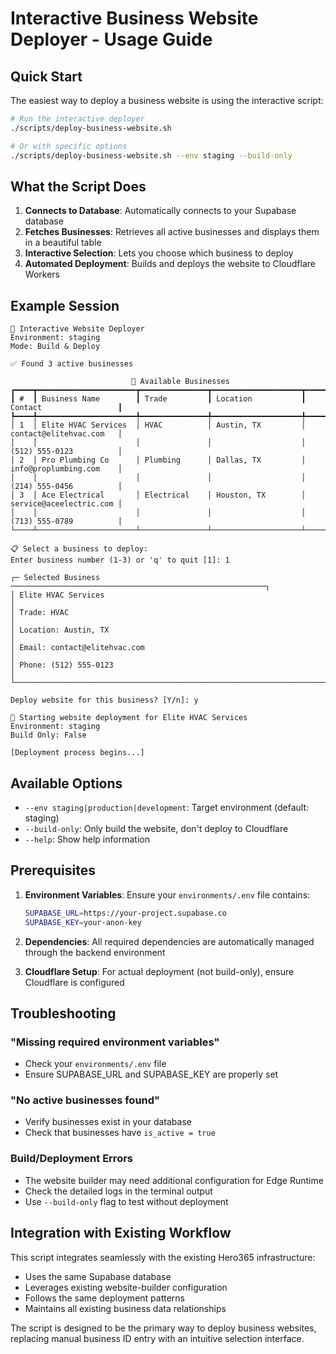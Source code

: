 # Interactive Business Website Deployer - Usage Guide

## Quick Start

The easiest way to deploy a business website is using the interactive script:

```bash
# Run the interactive deployer
./scripts/deploy-business-website.sh

# Or with specific options
./scripts/deploy-business-website.sh --env staging --build-only
```

## What the Script Does

1. **Connects to Database**: Automatically connects to your Supabase database
2. **Fetches Businesses**: Retrieves all active businesses and displays them in a beautiful table
3. **Interactive Selection**: Lets you choose which business to deploy
4. **Automated Deployment**: Builds and deploys the website to Cloudflare Workers

## Example Session

```
🚀 Interactive Website Deployer
Environment: staging
Mode: Build & Deploy

✅ Found 3 active businesses

                           🏢 Available Businesses                            
┏━━━━┳━━━━━━━━━━━━━━━━━━━━━━┳━━━━━━━━━━━━━━━┳━━━━━━━━━━━━━━━━━━━━┳━━━━━━━━━━━━━━━━━━━━━━━━━┓
┃ #  ┃ Business Name        ┃ Trade         ┃ Location           ┃ Contact                 ┃
┡━━━━╇━━━━━━━━━━━━━━━━━━━━━━╇━━━━━━━━━━━━━━━╇━━━━━━━━━━━━━━━━━━━━╇━━━━━━━━━━━━━━━━━━━━━━━━━┩
│ 1  │ Elite HVAC Services  │ HVAC          │ Austin, TX         │ contact@elitehvac.com   │
│    │                      │               │                    │ (512) 555-0123          │
│ 2  │ Pro Plumbing Co      │ Plumbing      │ Dallas, TX         │ info@proplumbing.com    │
│    │                      │               │                    │ (214) 555-0456          │
│ 3  │ Ace Electrical       │ Electrical    │ Houston, TX        │ service@aceelectric.com │
│    │                      │               │                    │ (713) 555-0789          │
└────┴──────────────────────┴───────────────┴────────────────────┴─────────────────────────┘

📋 Select a business to deploy:
Enter business number (1-3) or 'q' to quit [1]: 1

┌─ Selected Business ─────────────────────────────────────────────────────────┐
│ Elite HVAC Services                                                         │
│ Trade: HVAC                                                                 │
│ Location: Austin, TX                                                        │
│ Email: contact@elitehvac.com                                                │
│ Phone: (512) 555-0123                                                       │
└─────────────────────────────────────────────────────────────────────────────┘

Deploy website for this business? [Y/n]: y

🚀 Starting website deployment for Elite HVAC Services
Environment: staging
Build Only: False

[Deployment process begins...]
```

## Available Options

- `--env staging|production|development`: Target environment (default: staging)
- `--build-only`: Only build the website, don't deploy to Cloudflare
- `--help`: Show help information

## Prerequisites

1. **Environment Variables**: Ensure your `environments/.env` file contains:
   ```bash
   SUPABASE_URL=https://your-project.supabase.co
   SUPABASE_KEY=your-anon-key
   ```

2. **Dependencies**: All required dependencies are automatically managed through the backend environment

3. **Cloudflare Setup**: For actual deployment (not build-only), ensure Cloudflare is configured

## Troubleshooting

### "Missing required environment variables"
- Check your `environments/.env` file
- Ensure SUPABASE_URL and SUPABASE_KEY are properly set

### "No active businesses found"
- Verify businesses exist in your database
- Check that businesses have `is_active = true`

### Build/Deployment Errors
- The website builder may need additional configuration for Edge Runtime
- Check the detailed logs in the terminal output
- Use `--build-only` flag to test without deployment

## Integration with Existing Workflow

This script integrates seamlessly with the existing Hero365 infrastructure:

- Uses the same Supabase database
- Leverages existing website-builder configuration
- Follows the same deployment patterns
- Maintains all existing business data relationships

The script is designed to be the primary way to deploy business websites, replacing manual business ID entry with an intuitive selection interface.
